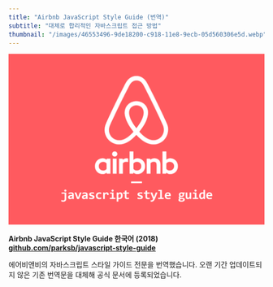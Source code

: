 ```yaml
---
title: "Airbnb JavaScript Style Guide (번역)"
subtitle: "대체로 합리적인 자바스크립트 접근 방법"
thumbnail: "/images/46553496-9de18200-c918-11e8-9ecb-05d560306e5d.webp"
---
```


![](/images/46553496-9de18200-c918-11e8-9ecb-05d560306e5d.webp)

**Airbnb JavaScript Style Guide 한국어 (2018) [github.com/parksb/javascript-style-guide](https://github.com/parksb/javascript-style-guide)**

에어비앤비의 자바스크립트 스타일 가이드 전문을 번역했습니다. 오랜 기간 업데이트되지 않은 기존 번역문을 대체해 공식 문서에 등록되었습니다.
